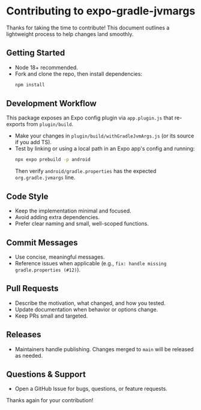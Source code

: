 # Contributing to expo-gradle-jvmargs

Thanks for taking the time to contribute! This document outlines a lightweight process to help changes land smoothly.

## Getting Started

- Node 18+ recommended.
- Fork and clone the repo, then install dependencies:
  ```bash
  npm install
  ```

## Development Workflow

This package exposes an Expo config plugin via `app.plugin.js` that re-exports from `plugin/build`.

- Make your changes in `plugin/build/withGradleJvmArgs.js` (or its source if you add TS).
- Test by linking or using a local path in an Expo app's config and running:
  ```bash
  npx expo prebuild -p android
  ```
  Then verify `android/gradle.properties` has the expected `org.gradle.jvmargs` line.

## Code Style

- Keep the implementation minimal and focused.
- Avoid adding extra dependencies.
- Prefer clear naming and small, well-scoped functions.

## Commit Messages

- Use concise, meaningful messages.
- Reference issues when applicable (e.g., `fix: handle missing gradle.properties (#12)`).

## Pull Requests

- Describe the motivation, what changed, and how you tested.
- Update documentation when behavior or options change.
- Keep PRs small and targeted.

## Releases

- Maintainers handle publishing. Changes merged to `main` will be released as needed.

## Questions & Support

- Open a GitHub Issue for bugs, questions, or feature requests.

Thanks again for your contribution!
